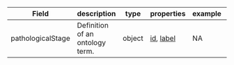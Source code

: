 |Field | description | type | properties | example | enum|
| ---| ---| ---| ---| ---| --- |
| pathologicalStage | Definition of an ontology term. | object | [id](./id.md), [label](./label.md) | NA | NA|

